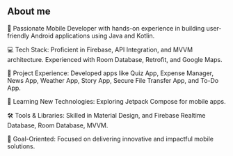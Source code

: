 ##  About me

🎯 Passionate Mobile Developer with hands-on experience in building user-friendly Android applications using Java and Kotlin.

💻 Tech Stack:
Proficient in Firebase, API Integration, and MVVM architecture. Experienced with Room Database, Retrofit, and Google Maps.

🔨 Project Experience:
Developed apps like Quiz App, Expense Manager, News App, Weather App, Story App, Secure File Transfer App, and To-Do App.

🌱 Learning New Technologies:
Exploring Jetpack Compose for mobile apps.

🛠️ Tools & Libraries:
Skilled in  Material Design, and Firebase Realtime Database, Room Database, MVVM.

🚀 Goal-Oriented:
Focused on delivering innovative and impactful mobile solutions.
